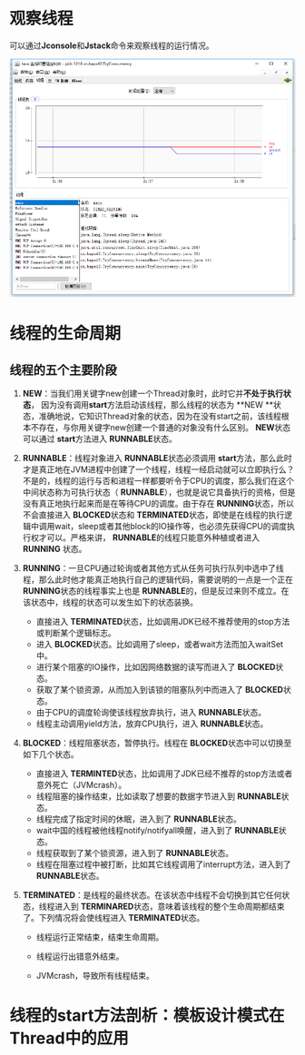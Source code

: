 # 观察线程

可以通过**Jconsole**和**Jstack**命令来观察线程的运行情况。

![1557322707719](<https://github.com/19940610mxh666/java-concurrency-programming/raw/master/images/part01/1557323907231.png>)

# 线程的生命周期

## 线程的五个主要阶段

1. **NEW**：当我们用关键字new创建一个Thread对象时，此时它并**不处于执行状态**， 因为没有调用**start**方法启动该线程，那么线程的状态为 **NEW **状态，准确地说，它知识Thread对象的状态，因为在没有start之前，该线程根本不存在，与你用关键字new创建一个普通的对象没有什么区别。 **NEW**状态可以通过 **start**方法进入 **RUNNABLE**状态。

2. **RUNNABLE**：线程对象进入 **RUNNABLE**状态必须调用 **start**方法，那么此时才是真正地在JVM进程中创建了一个线程，线程一经启动就可以立即执行么？不是的，线程的运行与否和进程一样都要听令于CPU的调度，那么我们在这个中间状态称为可执行状态（ **RUNNABLE**），也就是说它具备执行的资格，但是没有真正地执行起来而是在等待CPU的调度。由于存在 **RUNNING**状态，所以不会直接进入 **BLOCKED**状态和 **TERMINATED**状态，即使是在线程的执行逻辑中调用wait，sleep或者其他block的IO操作等，也必须先获得CPU的调度执行权才可以。严格来讲， **RUNNABLE**的线程只能意外种植或者进入 **RUNNING** 状态。

3. **RUNNING**：一旦CPU通过轮询或者其他方式从任务可执行队列中选中了线程，那么此时他才能真正地执行自己的逻辑代码，需要说明的一点是一个正在 **RUNNING**状态的线程事实上也是 **RUNNABLE**的，但是反过来则不成立。在该状态中，线程的状态可以发生如下的状态装换。

   - 直接进入 **TERMINATED**状态，比如调用JDK已经不推荐使用的stop方法或判断某个逻辑标志。
   - 进入 **BLOCKED**状态。比如调用了sleep，或者wait方法而加入waitSet中。
   - 进行某个阻塞的IO操作，比如因网络数据的读写而进入了 **BLOCKED**状态。
   - 获取了某个锁资源，从而加入到该锁的阻塞队列中而进入了 **BLOCKED**状态。
   - 由于CPU的调度轮询使该线程放弃执行，进入 **RUNNABLE**状态。
   - 线程主动调用yield方法，放弃CPU执行，进入 **RUNNABLE**状态。

4. **BLOCKED**：线程阻塞状态，暂停执行。线程在 **BLOCKED**状态中可以切换至如下几个状态。

   - 直接进入 **TERMINTED**状态，比如调用了JDK已经不推荐的stop方法或者意外死亡（JVMcrash）。
   - 线程阻塞的操作结束，比如读取了想要的数据字节进入到 **RUNNABLE**状态。
   - 线程完成了指定时间的休眠，进入到了 **RUNNABLE**状态。
   - wait中国的线程被他线程notify/notifyall唤醒，进入到了 **RUNNABLE**状态。
   - 线程获取到了某个锁资源，进入到了 **RUNNABLE**状态。
   - 线程在阻塞过程中被打断，比如其它线程调用了interrupt方法，进入到了 **RUNNABLE**状态。

5. **TERMINATED**：是线程的最终状态。在该状态中线程不会切换到其它任何状态，线程进入到 **TERMINARED**状态，意味着该线程的整个生命周期都结束了。下列情况将会使线程进入 **TERMINATED**状态。

   - 线程运行正常结束，结束生命周期。

   - 线程运行出错意外结束。

   - JVMcrash，导致所有线程结束。
# 线程的start方法剖析：模板设计模式在Thread中的应用



